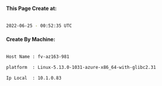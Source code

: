 
   
#### This Page Create at:

```bash

2022-06-25 - 00:52:35 UTC

```

#### Create By Machine:

```bash

Host Name : fv-az163-981

platform  : Linux-5.13.0-1031-azure-x86_64-with-glibc2.31

Ip Local  : 10.1.0.83

```

